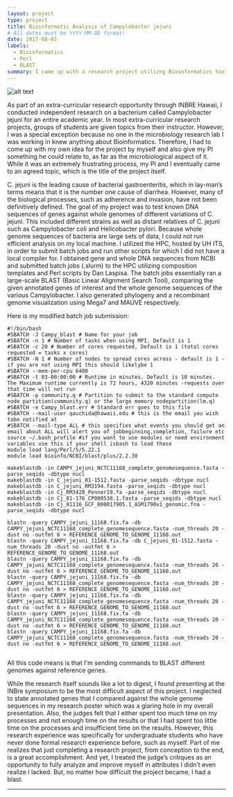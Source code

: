 ```yaml
---
layout: project
type: project
title: Bioinformatic Analysis of Campylobacter jejuni
# All dates must be YYYY-MM-DD format!
date: 2017-08-01
labels:
  - Bioinformatics
  - Perl
  - BLAST
summary: I came up with a research project utilizng Bioinformatics tools.
---
```

![alt text](https://qauchida.github.io/images/campy.jpg)

  As part of an extra-curricular research opportunity through INBRE Hawaii, I conducted independent research on a bacterium called Campylobacter jejuni for an entire academic year. In most extra-curricular research projects, groups of students are given topics from their instructor. However, I was a special exception because no one in the microbiology research lab I was working in knew anything about Bioinformatics. Therefore, I had to come up with my own idea for the project by myself and also give my PI something he could relate to, as far as the microbiological aspect of it. While it was an extremely frustrating process, my PI and I eventually came to an agreed topic, which is the title of the project itself.

   C. jejuni is the leading cause of bacterial gastroenteritis, which in lay-man’s terms means that it is the number one cause of diarrhea. However, many of the biological processes, such as adherence and invasion, have not been definitively defined. The goal of my project was to test known DNA sequences of genes against whole genomes of different variations of C. jejuni. This included different strains as well as distant relatives of C. jejuni such as Campylobacter coli and Helicobacter pylori. Because whole genome sequences of bacteria are large sets of data, I could not run efficient analysis on my local machine. I utilized the HPC, hosted by UH ITS, in order to submit batch jobs and run other scripts for which I did not have a local compiler for. I obtained gene and whole DNA sequences from NCBI and submitted batch jobs (.slurm) to the HPC utilizing composition templates and Perl scripts by Dan Laspisa. The batch jobs essentially ran a large-scale BLAST (Basic Linear Alignment Search Tool), comparing the given annotated genes of interest and the whole genome sequences of the various Campylobacter. I also generated phylogeny and a recombinant genome visualization using Mega7 and MAUVE respectively. 
   
 Here is my modified batch job submission:
 ```
 #!/bin/bash
#SBATCH -J Campy_blast # Name for your job
#SBATCH -n 1 # Number of tasks when using MPI. Default is 1
#SBATCH -c 20 # Number of cores requested, Default is 1 (total cores requested = tasks x cores)
#SBATCH -N 1 # Number of nodes to spread cores across - default is 1 - if you are not using MPI this should likelybe 1
#SBATCH --mem-per-cpu 6400 
#SBATCH -t 03-00:00:00 # Runtime in minutes. Default is 10 minutes. The Maximum runtime currently is 72 hours, 4320 minutes -requests over that time will not run
#SBATCH -p community.q # Partition to submit to the standard compute node partition(community.q) or the large memory nodepartition(lm.q)
#SBATCH -e Campy_blast.err # Standard err goes to this file
#SBATCH --mail-user qauchida@hawaii.edu # this is the email you wish tobe notified at
#SBATCH --mail-type ALL # this specifies what events you should get an email about ALL will alert you of jobbeginning,completion, failure etc
source ~/.bash_profile #if you want to use modules or need environment variables use this if your shell isbash to load those
module load lang/Perl/5/5.22.1
module load bioinfo/NCBI/blast/plus/2.2.30

makeblastdb -in CAMPY_jejuni_NCTC11168_complete_genomesequence.fasta -parse_seqids -dbtype nucl
makeblastdb -in C_jejuni_01-1512.fasta -parse_seqids -dbtype nucl
makeblastdb -in C_jejuni_RM3194.fasta -parse_seqids -dbtype nucl
makeblastdb -in Cj_RM3420_Penner19.fa -parse_seqids -dbtype nucl
makeblastdb -in Cj_81-176_CP000538.1.fasta -parse_seqids -dbtype nucl
makeblastdb -in Cj_81116_GCF_000017905.1_ASM1790v1_genomic.fna -parse_seqids -dbtype nucl

blastn -query CAMPY_jejuni_11168.fix.fa -db CAMPY_jejuni_NCTC11168_complete_genomesequence.fasta -num_threads 20 -dust no -outfmt 6 > REFERENCE_GENOME_TO_GENOME_11168.out
blastn -query CAMPY_jejuni_11168.fix.fa -db C_jejuni_01-1512.fasta -num_threads 20 -dust no -outfmt 6 > REFERENCE_GENOME_TO_GENOME_11168.out
blastn -query CAMPY_jejuni_11168.fix.fa -db CAMPY_jejuni_NCTC11168_complete_genomesequence.fasta -num_threads 20 -dust no -outfmt 6 > REFERENCE_GENOME_TO_GENOME_11168.out
blastn -query CAMPY_jejuni_11168.fix.fa -db CAMPY_jejuni_NCTC11168_complete_genomesequence.fasta -num_threads 20 -dust no -outfmt 6 > REFERENCE_GENOME_TO_GENOME_11168.out
blastn -query CAMPY_jejuni_11168.fix.fa -db CAMPY_jejuni_NCTC11168_complete_genomesequence.fasta -num_threads 20 -dust no -outfmt 6 > REFERENCE_GENOME_TO_GENOME_11168.out
blastn -query CAMPY_jejuni_11168.fix.fa -db CAMPY_jejuni_NCTC11168_complete_genomesequence.fasta -num_threads 20 -dust no -outfmt 6 > REFERENCE_GENOME_TO_GENOME_11168.out
blastn -query CAMPY_jejuni_11168.fix.fa -db CAMPY_jejuni_NCTC11168_complete_genomesequence.fasta -num_threads 20 -dust no -outfmt 6 > REFERENCE_GENOME_TO_GENOME_11168.out


 ```
 All this code means is that I'm sending commands to BLAST different genomes against reference genes.
 
   While the research itself sounds like a lot to digest, I found presenting at the INBre symposium to be the most difficult aspect of this project. I neglected to state annotated genes that I compared against the whole genome sequences in my research poster which was a glaring hole in my overall presentation. Also, the judges felt that I either spent too much time on my processes and not enough time on the results or that I had spent too little time on the processes and insufficient time on the results. However, this research experience was specifically for undergraduate students who have never done formal research experience before, such as myself. Part of me realizes that just completing a research project, from conception to the end, is a great accomplishment. And yet, I treated the judge’s critiques as an opportunity to fully analyze and improve myself in attributes I didn’t even realize I lacked. But, no matter how difficult the project became, I had a blast.

---




